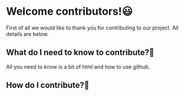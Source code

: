 # Welcome contributors!😃
First of all we would like to thank you for contributing to our project. All details are below.

## What do I need to know to contribute?🤔
All you need to know is a bit of html and how to use github. 

## How do I contribute?🔨



